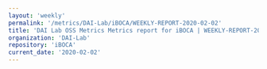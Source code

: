 ```yaml
---
layout: 'weekly'
permalink: '/metrics/DAI-Lab/iBOCA/WEEKLY-REPORT-2020-02-02'
title: 'DAI Lab OSS Metrics Metrics report for iBOCA | WEEKLY-REPORT-2020-02-02'
organization: 'DAI-Lab'
repository: 'iBOCA'
current_date: '2020-02-02'
---
```

